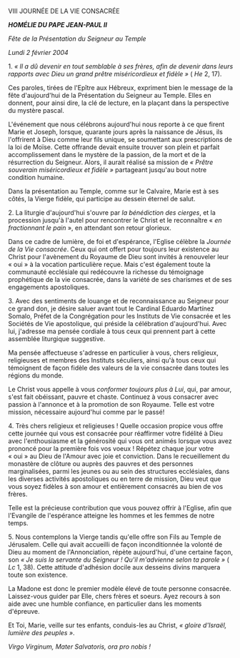 VIII JOURNÉE DE LA VIE CONSACRÉE

***HOMÉLIE DU PAPE JEAN-PAUL II***

*Fête de la Présentation du Seigneur au Temple*

*Lundi 2 février 2004*

1. *« *Il a dû devenir en tout semblable à ses frères, afin de devenir dans leurs rapports avec Dieu un grand prêtre miséricordieux et fidèle* »* ( *He* 2, 17).

Ces paroles, tirées de l'Epître aux Hébreux, expriment bien le message de la fête d'aujourd'hui de la Présentation du Seigneur au Temple. Elles en donnent, pour ainsi dire, la clé de lecture, en la plaçant dans la perspective du mystère pascal.

L'événement que nous célébrons aujourd'hui nous reporte à ce que firent Marie et Joseph, lorsque, quarante jours après la naissance de Jésus, ils l'offrirent à Dieu comme leur fils unique, se soumettant aux prescriptions de la loi de Moïse. Cette offrande devait ensuite trouver son plein et parfait accomplissement dans le mystère de la passion, de la mort et de la résurrection du Seigneur. Alors, il aurait réalisé sa mission de *« *Prêtre souverain miséricordieux et fidèle* »* partageant jusqu'au bout notre condition humaine.

Dans la présentation au Temple, comme sur le Calvaire, Marie est à ses côtés, la Vierge fidèle, qui participe au dessein éternel de salut.

2. La liturgie d'aujourd'hui s'ouvre par *la bénédiction des cierges*, et la procession jusqu'à l'autel pour rencontrer le Christ et le reconnaître « *en fractionnant le pain* », en attendant son retour glorieux.

Dans ce cadre de lumière, de foi et d'espérance, l'Eglise célèbre la *Journée de la Vie consacrée*. Ceux qui ont offert pour toujours leur existence au Christ pour l'avènement du Royaume de Dieu sont invités à renouveler leur « oui » à la vocation particulière reçue. Mais c'est également toute la communauté ecclésiale qui redécouvre la richesse du témoignage prophétique de la vie consacrée, dans la variété de ses charismes et de ses engagements apostoliques.

3. Avec des sentiments de louange et de reconnaissance au Seigneur pour ce grand don, je désire saluer avant tout le Cardinal Eduardo Martínez Somalo, Préfet de la Congrégation pour les Instituts de Vie consacrée et les Sociétés de Vie apostolique, qui préside la célébration d'aujourd'hui. Avec lui, j'adresse ma pensée cordiale à tous ceux qui prennent part à cette assemblée liturgique suggestive.

Ma pensée affectueuse s'adresse en particulier à vous, chers religieux, religieuses et membres des Instituts séculiers, ainsi qu'à tous ceux qui témoignent de façon fidèle des valeurs de la vie consacrée dans toutes les régions du monde.

Le Christ vous appelle à vous *conformer toujours plus à Lui*, qui, par amour, s'est fait obéissant, pauvre et chaste. Continuez à vous consacrer avec passion à l'annonce et à la promotion de son Royaume. Telle est votre mission, nécessaire aujourd'hui comme par le passé!

4. Très chers religieux et religieuses ! Quelle occasion propice vous offre cette journée qui vous est consacrée pour réaffirmer votre fidélité à Dieu avec l'enthousiasme et la générosité qui vous ont animés lorsque vous avez prononcé pour la première fois vos voeux ! Répétez chaque jour votre « oui » au Dieu de l'Amour avec joie et conviction. Dans le recueillement du monastère de clôture ou auprès des pauvres et des personnes marginalisées, parmi les jeunes ou au sein des structures ecclésiales, dans les diverses activités apostoliques ou en terre de mission, Dieu veut que vous soyez fidèles à son amour et entièrement consacrés au bien de vos frères.

Telle est la précieuse contribution que vous pouvez offrir à l'Eglise, afin que l'Evangile de l'espérance atteigne les hommes et les femmes de notre temps.

5. Nous contemplons la Vierge tandis qu'elle offre son Fils au Temple de Jérusalem. Celle qui avait accueilli de façon inconditionnée la volonté de Dieu au moment de l'Annonciation, répète aujourd'hui, d'une certaine façon, son *« *Je suis la servante du Seigneur ! Qu'il m'advienne selon ta parole* »* ( *Lc* 1, 38). Cette attitude d'adhésion docile aux desseins divins marquera toute son existence.

La Madone est donc le premier modèle élevé de toute personne consacrée. Laissez-vous guider par Elle, chers frères et soeurs. Ayez recours à son aide avec une humble confiance, en particulier dans les moments d'épreuve.

Et Toi, Marie, veille sur tes enfants, conduis-les au Christ, *« *gloire d'Israël, lumière des peuples* »*.

*Virgo Virginum, Mater Salvatoris, ora pro nobis !*